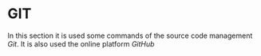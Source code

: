 # GIT 

In this section it is used some commands of the source code management *Git*. It is also used the online platform *GitHub*     
